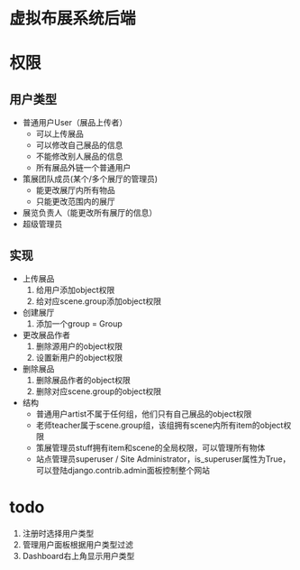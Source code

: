 # 虚拟布展系统后端

# 权限
## 用户类型
- 普通用户User（展品上传者）
    - 可以上传展品  
    - 可以修改自己展品的信息  
    - 不能修改别人展品的信息  
    - 所有展品外链一个普通用户
- 策展团队成员(某个/多个展厅的管理员)
    - 能更改展厅内所有物品
    - 只能更改范围内的展厅
- 展览负责人（能更改所有展厅的信息）
- 超级管理员

## 实现
- 上传展品
    1. 给用户添加object权限
    2. 给对应scene.group添加object权限
- 创建展厅
    1. 添加一个group = Group
- 更改展品作者
    1. 删除源用户的object权限
    2. 设置新用户的object权限
- 删除展品
    1. 删除展品作者的object权限
    2. 删除对应scene.group的object权限
- 结构
    - 普通用户artist不属于任何组，他们只有自己展品的object权限
    - 老师teacher属于scene.group组，该组拥有scene内所有item的object权限
    - 策展管理员stuff拥有item和scene的全局权限，可以管理所有物体
    - 站点管理员superuser / Site Administrator，is_superuser属性为True，可以登陆django.contrib.admin面板控制整个网站

# todo
1. 注册时选择用户类型
2. 管理用户面板根据用户类型过滤
3. Dashboard右上角显示用户类型
